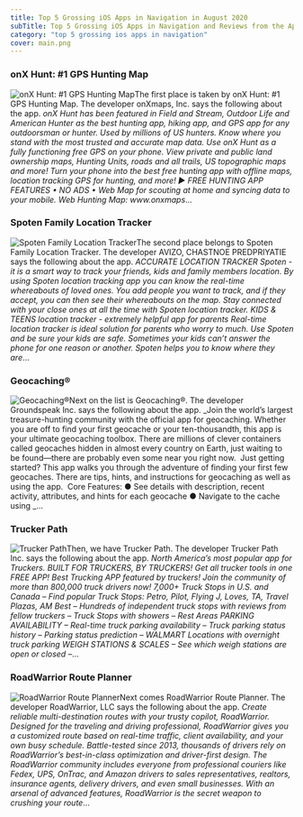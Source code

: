```yaml
---
title: Top 5 Grossing iOS Apps in Navigation in August 2020
subTitle: Top 5 Grossing iOS Apps in Navigation and Reviews from the AppStore in August 2020.
category: "top 5 grossing ios apps in navigation"
cover: main.png
---
```


### onX Hunt: #1 GPS Hunting Map

![onX Hunt: #1 GPS Hunting Map](https://is4-ssl.mzstatic.com/image/thumb/Purple114/v4/de/96/94/de969485-d785-ce96-8ac7-0cd2315ea27b/AppIcon-Hunt-0-0-1x_U007emarketing-0-0-0-7-0-0-sRGB-0-0-0-GLES2_U002c0-512MB-85-220-0-0.png/100x100bb.png)The first place is taken by onX Hunt: #1 GPS Hunting Map. The developer onXmaps, Inc. says the following about the app. _onX Hunt has been featured in Field and Stream, Outdoor Life and American Hunter as the best hunting app, hiking app, and GPS app for any outdoorsman or hunter. Used by millions of US hunters.  Know where you stand with the most trusted and accurate map data. Use onX Hunt as a fully functioning free GPS on your phone. View private and public land ownership maps, Hunting Units, roads and all trails, US topographic maps and more! Turn your phone into the best free hunting app with offline maps, location tracking GPS for hunting, and more!  ▶ FREE HUNTING APP FEATURES  • NO ADS • Web Map for scouting at home and syncing data to your mobile. Web Hunting Map: www.onxmaps_...

### Spoten Family Location Tracker

![Spoten Family Location Tracker](https://is5-ssl.mzstatic.com/image/thumb/Purple124/v4/1c/87/ca/1c87ca9a-f3c2-2dff-016a-97077b5f4989/AppIcon-0-0-1x_U007emarketing-0-0-0-7-0-0-sRGB-0-0-0-GLES2_U002c0-512MB-85-220-0-0.png/100x100bb.png)The second place belongs to Spoten Family Location Tracker. The developer AVIZO, CHASTNOE PREDPRIYATIE says the following about the app. _ACCURATE LOCATION TRACKER  Spoten - it is a smart way to track your friends, kids and family members location. By using Spoten location tracking app you can know the real-time whereabouts of loved ones. You add people you want to track, and if they accept, you can then see their whereabouts on the map. Stay connected with your close ones at all the time with Spoten location tracker.  KIDS & TEENS location tracker - extremely helpful app for parents  Real-time location tracker is ideal solution for parents who worry to much. Use Spoten and be sure your kids are safe. Sometimes your kids can’t answer the phone for one reason or another. Spoten helps you to know where they are_...

### Geocaching®

![Geocaching®](https://is5-ssl.mzstatic.com/image/thumb/Purple124/v4/4c/ee/78/4cee788b-471a-2216-667b-7dccb8d5ad3e/AppIcon-0-0-1x_U007emarketing-0-0-0-7-0-0-sRGB-0-0-0-GLES2_U002c0-512MB-85-220-0-0.png/100x100bb.png)Next on the list is Geocaching®. The developer Groundspeak Inc. says the following about the app. _Join the world’s largest treasure-hunting community with the official app for geocaching. Whether you are off to find your first geocache or your ten-thousandth, this app is your ultimate geocaching toolbox.   There are millions of clever containers called geocaches hidden in almost every country on Earth, just waiting to be found—there are probably even some near you right now.  Just getting started? This app walks you through the adventure of finding your first few geocaches. There are tips, hints, and instructions for geocaching as well as using the app.  Core Features:  ●	See details with description, recent activity, attributes, and hints for each geocache ●	Navigate to the cache using _...

### Trucker Path

![Trucker Path](https://is5-ssl.mzstatic.com/image/thumb/Purple124/v4/21/84/06/21840697-df0b-e7bf-a270-91c61df52b44/AppIcon-0-0-1x_U007emarketing-0-0-0-7-0-0-sRGB-0-0-0-GLES2_U002c0-512MB-85-220-0-0.png/100x100bb.png)Then, we have Trucker Path. The developer Trucker Path Inc. says the following about the app. _North America’s most popular app for Truckers. BUILT FOR TRUCKERS, BY TRUCKERS!  Get all trucker tools in one FREE APP! Best Trucking APP featured by truckers! Join the community of more than 800,000 truck drivers now!   7,000+ Truck Stops in U.S. and Canada  – Find popular Truck Stops: Petro, Pilot, Flying J, Loves, TA, Travel Plazas, AM Best – Hundreds of independent truck stops with reviews from fellow truckers – Truck Stops with showers – Rest Areas  PARKING AVAILABILITY – Real-time truck parking availability – Truck parking status history – Parking status prediction  – WALMART Locations with overnight truck parking  WEIGH STATIONS & SCALES – See which weigh stations are open or closed –_...

### RoadWarrior Route Planner

![RoadWarrior Route Planner](https://is4-ssl.mzstatic.com/image/thumb/Purple114/v4/d9/9c/db/d99cdbac-0336-f98e-2710-fa998dc9e3d7/ic_launcher-0-0-1x_U007emarketing-0-0-0-4-0-0-sRGB-0-0-0-GLES2_U002c0-512MB-85-220-0-0.png/100x100bb.png)Next comes RoadWarrior Route Planner. The developer RoadWarrior, LLC says the following about the app. _Create reliable multi-destination routes with your trusty copilot, RoadWarrior. Designed for the traveling and driving professional, RoadWarrior gives you a customized route based on real-time traffic, client availability, and your own busy schedule.  Battle-tested since 2013, thousands of drivers rely on RoadWarrior’s best-in-class optimization and driver-first design.   The RoadWarrior community includes everyone from professional couriers like Fedex, UPS, OnTrac, and Amazon drivers to sales representatives, realtors, insurance agents, delivery drivers, and even small businesses. With an arsenal of advanced features, RoadWarrior is the secret weapon to crushing your route_...

